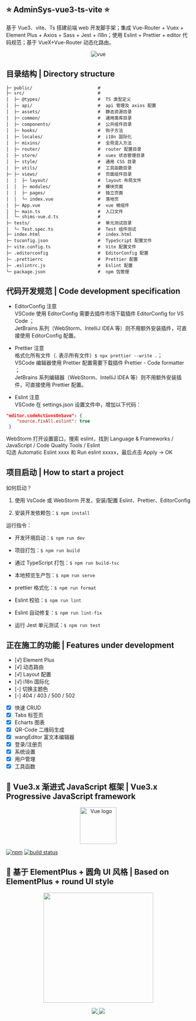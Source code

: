 ## ⭐ AdminSys-vue3-ts-vite ⭐

<p>
基于 Vue3、vite、Ts 搭建前端 web 开发脚手架；集成 Vue-Router + Vuex + Element Plus + Axios + Sass + Jest + i18n；使用 Eslint + Prettier + editor 代码规范；基于 VueX+Vue-Router 动态化路由。
</p>

<p align="center">
  <img src="https://z3.ax1x.com/2021/09/19/48dhgs.png" alt="vue">
</p>

## 目录结构 | Directory structure

```
├─ public/                         #
├─ src/                            #
│  ├─ @types/                      #  TS 类型定义
│  ├─ api/                         #  api 管理及 axios 配置
│  ├─ assets/                      #  静态资源目录
│  ├─ common/                      #  通用类库目录
│  ├─ components/                  #  公共组件目录
│  ├─ hooks/                       #  钩子方法
│  ├─ locales/                     #  i18n 国际化
│  ├─ mixins/                      #  全局混入方法
│  ├─ router/                      #  router 配置目录
│  ├─ store/                       #  vuex 状态管理目录
│  ├─ style/                       #  通用 CSS 目录
│  ├─ utils/                       #  工具函数目录
├─ ├─ views/                       #  页面组件目录
│  │  ├─ layout/                   #  layout 布局文件
│  │  ├─ modules/                  #  模块页面
│  │  ├─ pages/                    #  独立页面
│  │  └─ index.vue                 #  落地页
│  ├─ App.vue                      #  vue 根组件
│  ├─ main.ts                      #  入口文件
│  └─ shims-vue.d.ts               #
├─ tests/                          #  单元测试目录
│  └─ Test.spec.ts                 #  Test 组件测试
├─ index.html                      #  index.html
├─ tsconfig.json                   #  TypeScript 配置文件
├─ vite.config.ts                  #  Vite 配置文件
├─ .editorconfig                   #  EditorConfig 配置
├─ .prettierrc                     #  Prettier 配置
├─ .eslintrc.js                    #  Eslint 配置
└─ package.json                    #  npm 包管理
```

## 代码开发规范 | Code development specification

- EditorConfig 注意</br>
  VSCode 使用 EditorConfig 需要去插件市场下载插件 EditorConfig for VS Code ； </br>
  JetBrains 系列（WebStorm、IntelliJ IDEA 等）则不用额外安装插件，可直接使用 EditorConfig 配置。 </br>

- Prettier 注意</br>
  格式化所有文件（. 表示所有文件）`$ npx prettier --write .`； </br>
  VSCode 编辑器使用 Prettier 配置需要下载插件 Prettier - Code formatter ； </br>
  JetBrains 系列编辑器（WebStorm、IntelliJ IDEA 等）则不用额外安装插件，可直接使用 Prettier 配置。 </br>

- Eslint 注意</br>
  VSCode 在 settings.json 设置文件中，增加以下代码： </br>

```json
"editor.codeActionsOnSave": {
    "source.fixAll.eslint": true
 }
```

WebStorm 打开设置窗口，搜索 eslint，找到 Language & Frameworks / JavaScript / Code Quality Tools / Eslint </br>
勾选 Automatic Eslint xxxx 和 Run eslint xxxxx，最后点击 Apply -> OK </br>

## 项目启动 | How to start a project

如何启动？

1. 使用 VsCode 或 WebStorm 开发，安装/配置 Eslint、Prettier、EditorConfig

2. 安装开发依赖包：`$ npm install `

运行指令：

- 开发环境启动：`$ npm run dev `

- 项目打包：`$ npm run build `

- 通过 TypeScript 打包：`$ npm run build-tsc `

- 本地预览生产包：`$ npm run serve `

- prettier 格式化：`$ npm run format `

- Eslint 校验：`$ npm run lint `

- Eslint 自动修复：`$ npm run lint-fix `

- 运行 Jest 单元测试：`$ npm run test `

## 正在施工的功能 | Features under development

- [√] Element Plus
- [√] 动态路由
- [√] Layout 配置
- [√] i18n 国际化
- [-] 切换主题色
- [-] 404 / 403 / 500 / 502
- [x] 快速 CRUD
- [x] Tabs 标签页
- [x] Echarts 图表
- [x] QR-Code 二维码生成
- [x] wangEditor 富文本编辑器
- [x] 登录/注册页
- [x] 系统设置
- [x] 用户管理
- [x] 工具函数

## 🚀 Vue3.x 渐进式 JavaScript 框架 | Vue3.x Progressive JavaScript framework

<p align="center"><a href="https://vuejs.org" target="_blank" rel="noopener noreferrer"><img width="100" src="https://vuejs.org/images/logo.png" alt="Vue logo"></a></p>
<p align="center">

[![npm](https://img.shields.io/npm/v/vue/next.svg)](https://www.npmjs.com/package/vue/v/next) [![build status](https://github.com/vuejs/vue-next/actions/workflows/ci.yml/badge.svg?branch=master)](https://github.com/vuejs/vue-next/actions/workflows/ci.yml)

</p>

## 🚀 基于 ElementPlus + 圆角 UI 风格 | Based on ElementPlus + round UI style

<p align="center">
  <img width="300px" src="https://user-images.githubusercontent.com/10731096/95823103-9ce15780-0d5f-11eb-8010-1bd1b5910d4f.png">
</p>

<p align="center">
  <a href="https://www.npmjs.org/package/element-plus">
    <img src="https://img.shields.io/npm/v/element-plus.svg">
  </a>
  <a href="https://npmcharts.com/compare/element-plus?minimal=true">
    <img src="http://img.shields.io/npm/dm/element-plus.svg">
  </a>
  <br>
</p>
